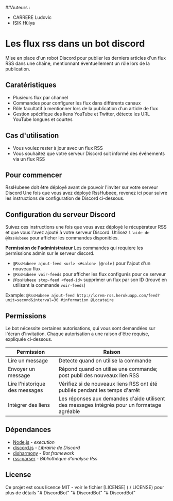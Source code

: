 ##Auteurs : 
- CARRERE Ludovic
- ISIK Hülya

# Les flux rss dans un bot discord 
Mise en place d'un robot Discord pour publier les derniers articles d'un flux RSS dans une chaîne, mentionnant éventuellement un rôle lors de la publication.
## Caratéristiques 
- Plusieurs flux par channel 
- Commandes pour configurer les flux dans différents canaux
- Rôle facultatif à mentionner lors de la publication d'un article de flux
- Gestion spécifique des liens YouTube et Twitter, détecte les URL YouTube longues et courtes
## Cas d'utilisation 
- Vous voulez rester à jour avec un flux RSS
- Vous souhaitez que votre serveur Discord soit informé des événements via un flux RSS

## Pour commencer
RssHubeee doit être déployé avant de pouvoir l'inviter sur votre serveur Discord
Une fois que vous avez déployé RssHubeee, revenez ici pour suivre les instructions de configuration de Discord ci-dessous. 

## Configuration du serveur Discord 

Suivez ces instructions une fois que vous avez déployé le récupérateur RSS et que vous l'avez ajouté à votre serveur Discord.
Utilisez `l'aide de @RssHubeee` pour afficher les commandes disponibles.

**Permission de l'administrateur**
Les commandes qui requiere les permissions admin sur le serveur discord.
- `@RssHubeee ajout-feed <url> <#salon> [@role]` pour l'ajout d'un nouveau flux 
- `@RssHubeee voir-feeds` pour afficher les flux configurés pour ce serveur
- `@RssHubeee stop-feed <feed-id>` supprimer un flux par son ID (trouvé en utilisant la commande `voir-feeds`)

Example:
`@RssHubeee ajout-feed http://lorem-rss.herokuapp.com/feed?unit=second&interval=30 #information @Locataire`

## Permissions
Le bot nécessite certaines autorisations, qui vous sont demandées sur l'écran d'invitation.
Chaque autorisation a une raison d'être requise, expliquée ci-dessous.

| Permission                     | Raison                                                                                      |
|--------------------------------|---------------------------------------------------------------------------------------------|
| Lire un message                | Detecte quand on utilise la commande                                                        |
| Envoyer un message             | Répond quand on utilise une commande; post publi des nouveaux lien RSS                      |
| Lire l'historique des messages | Vérifiez si de nouveaux liens RSS ont été publiés pendant les temps d'arrêt                 |
| Intégrer des liens             | Les réponses aux demandes d'aide utilisent des messages intégrés pour un formatage agréable |

## Dépendances 
- [Node.js](https://nodejs.org/en/) - *execution*
- [discord.js](https://github.com/discordjs/discord.js) - *Librairie de Discord*
- [disharmony](https://github.com/benji7425/disharmony) - *Bot framework*
- [rss-parser](https://github.com/bobby-brennan/rss-parser) - *Bibliothèque d'analyse Rss*

## License
Ce projet est sous licence MIT - voir le fichier [LICENSE] (./ LICENSE) pour plus de détails
"# DiscordBot" 
"# DiscordBot" 
"# DiscordBot" 

